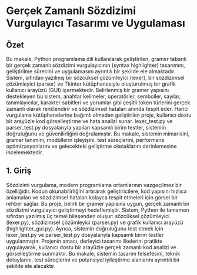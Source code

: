 <h1> Gerçek Zamanlı Sözdizimi Vurgulayıcı Tasarımı ve Uygulaması </h1>

<h2> Özet </h2>

Bu makale, Python programlama dili kullanılarak geliştirilen, gramer tabanlı bir gerçek zamanlı sözdizimi vurgulayıcının (syntax highlighter) tasarımını, 
geliştirilme sürecini ve uygulamasını ayrıntılı bir şekilde ele almaktadır. Sistem, sıfırdan yazılmış bir sözcüksel çözümleyici (lexer), 
bir sözdizimsel çözümleyici (parser) ve Tkinter kütüphanesiyle oluşturulmuş bir grafik kullanıcı arayüzü (GUI) içermektedir. Belirlenmiş bir gramer yapısını destekleyen bu sistem, 
anahtar kelimeler, operatörler, semboller, sayılar, tanımlayıcılar, karakter sabitleri ve yorumlar gibi çeşitli token türlerini gerçek zamanlı olarak renklendirir ve sözdizimsel hataları anında tespit eder.
Harici vurgulama kütüphanelerine bağımlı olmadan geliştirilen proje, kullanıcı dostu bir arayüzle kod görselleştirme ve hata analizi sunar. lexer_test.py ve parser_test.py dosyalarıyla yapılan kapsamlı birim testler, 
sistemin doğruluğunu ve güvenilirliğini doğrulamıştır. Bu makale, sistemin mimarisini, gramer tanımını, modüllerin işleyişini, test süreçlerini, performans optimizasyonlarını ve gelecekteki geliştirme olanaklarını derinlemesine incelemektedir.

<h2> 1. Giriş </h2>

Sözdizimi vurgulama, modern programlama ortamlarının vazgeçilmez bir özelliğidir. Kodun okunabilirliğini artırarak geliştiricilere, kod yapısını hızlıca anlamaları ve sözdizimsel hataları kolayca tespit etmeleri için görsel bir rehber sağlar. Bu proje, belirli bir gramer yapısına uygun, gerçek zamanlı bir sözdizimi vurgulayıcı geliştirmeyi hedeflemiştir. Sistem, Python ile tamamen sıfırdan yazılmış üç temel bileşenden oluşur: sözcüksel çözümleyici (lexer.py), sözdizimsel çözümleyici (parser.py) ve grafik kullanıcı arayüzü (highlighter_gui.py). Ayrıca, sistemin doğruluğunu test etmek için lexer_test.py ve parser_test.py dosyalarıyla kapsamlı birim testler uygulanmıştır. Projenin amacı, derleyici tasarımı ilkelerini pratikte uygulayarak, kullanıcı dostu bir arayüzle gerçek zamanlı kod analizi ve görselleştirme sunmaktır. Bu makale, sistemin tasarım felsefesini, teknik detaylarını, test süreçlerini ve potansiyel iyileştirme alanlarını ayrıntılı bir şekilde ele alacaktır.
